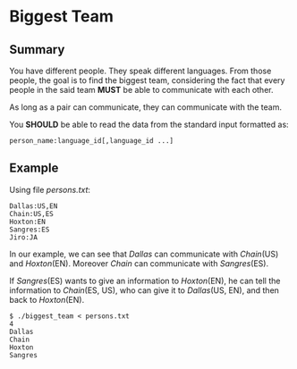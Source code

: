 # Biggest Team

## Summary

You have different people. They speak different languages. From those people,
the goal is to find the biggest team, considering the fact that every people
in the said team **MUST** be able to communicate with each other.

As long as a pair can communicate, they can communicate with the team.

You **SHOULD** be able to read the data from the standard input formatted as:
```
person_name:language_id[,language_id ...]
```

## Example

Using file _persons.txt_:
```
Dallas:US,EN
Chain:US,ES
Hoxton:EN
Sangres:ES
Jiro:JA
```

In our example, we can see that _Dallas_ can communicate with _Chain_(US)
and _Hoxton_(EN). Moreover _Chain_ can communicate with _Sangres_(ES).

If _Sangres_(ES) wants to give an information to _Hoxton_(EN), he can tell the
information to _Chain_(ES, US), who can give it to _Dallas_(US, EN),
and then back to _Hoxton_(EN).

```
$ ./biggest_team < persons.txt
4
Dallas
Chain
Hoxton
Sangres
```
